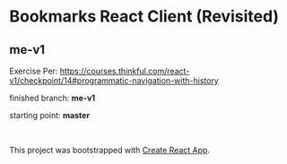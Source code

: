 # Bookmarks React Client (Revisited)

## me-v1
Exercise Per: https://courses.thinkful.com/react-v1/checkpoint/14#programmatic-navigation-with-history

finished branch: **me-v1**

starting point: **master**

<br />

This project was bootstrapped with [Create React App](https://github.com/facebook/create-react-app).

